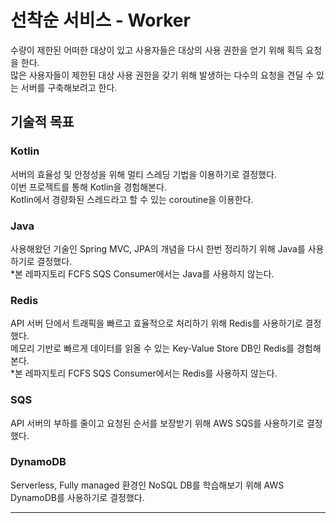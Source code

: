 # 선착순 서비스 - Worker

수량이 제한된 어떠한 대상이 있고 사용자들은 대상의 사용 권한을 얻기 위해 획득 요청을 한다.  
많은 사용자들이 제한된 대상 사용 권한을 갖기 위해 발생하는 다수의 요청을 견딜 수 있는 서버를 구축해보려고 한다. 

## 기술적 목표

### Kotlin

서버의 효율성 및 안정성을 위해 멀티 스레딩 기법을 이용하기로 결정했다.  
이번 프로젝트를 통해 Kotlin을 경험해본다.  
Kotlin에서 경량화된 스레드라고 할 수 있는 coroutine을 이용한다.

### Java

사용해왔던 기술인 Spring MVC, JPA의 개념을 다시 한번 정리하기 위해 Java를 사용하기로 결정했다.   
*본 레파지토리 FCFS SQS Consumer에서는 Java를 사용하지 않는다.

### Redis

API 서버 단에서 트래픽을 빠르고 효율적으로 처리하기 위해 Redis를 사용하기로 결정했다.   
메모리 기반로 빠르게 데이터를 읽올 수 있는 Key-Value Store DB인 Redis를 경험해본다.  
*본 레파지토리 FCFS SQS Consumer에서는 Redis를 사용하지 않는다.

### SQS

API 서버의 부하를 줄이고 요청된 순서를 보장받기 위해 AWS SQS를 사용하기로 결정했다.

### DynamoDB

Serverless, Fully managed 환경인 NoSQL DB를 학습해보기 위해 AWS DynamoDB를 사용하기로 결정했다.  

---